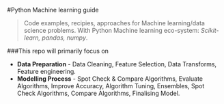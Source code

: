 #Python Machine learning guide

>Code examples, recipies, approaches for Machine learning/data science problems. 
>With Python Machine learning eco-system: _Scikit-learn, pandas, numpy_.

###This repo will primarily focus on 
* **Data Preparation** 	 - Data Cleaning, Feature Selection, Data Transforms, Feature engineering.
* **Modelling Process**  - Spot Check & Compare Algorithms, Evaluate Algorithms, Improve Accuracy, Algorithm Tuning, Ensembles, Spot Check Algorithms, Compare Algorithms, Finalising Model.
